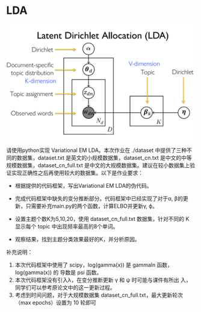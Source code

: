 # LDA 
![](pics/lda.png)

请使用python实现 Variational EM LDA。本次作业在 ./dataset 中提供了三种不同的数据集，dataset.txt 是英文的小规模数据集，dataset_cn.txt 是中文的中等规模数据集，dataset_cn_full.txt 是中文的大规模数据集。建议在较小数据集上验证实现正确性之后再使用较大的数据集。以下是作业要求：

* 根据提供的代码框架，写出Variational EM LDA的伪代码。

* 完成代码框架中缺失的变分推断部分。代码框架中已经实现了对于α, β的更新，只需要补充main.py的两个函数，计算ELBO并更新γ, ϕ。

* 设置主题个数K为5,10,20，使用 dataset_cn_full.txt 数据集，针对不同的 K 显示每个 topic 中出现频率最高的8个单词。

* 观察结果，找到主题分类效果最好的K，并分析原因。

补充说明：
1. 本次代码框架中使用了 scipy，log(gamma(x)) 是 gammaln 函数，log(gamma(x)) 的
导数是 psi 函数。
1. 本次代码框架没有引入λ，在变分推断更新 γ 和 ψ 时可能与课件有所出
入，同学们可以参考原论文中的这一更新过程。
1. 考虑到时间问题，对于大规模数据集 dataset_cn_full.txt，最大更新轮次
（max epochs）设置为 10 轮即可